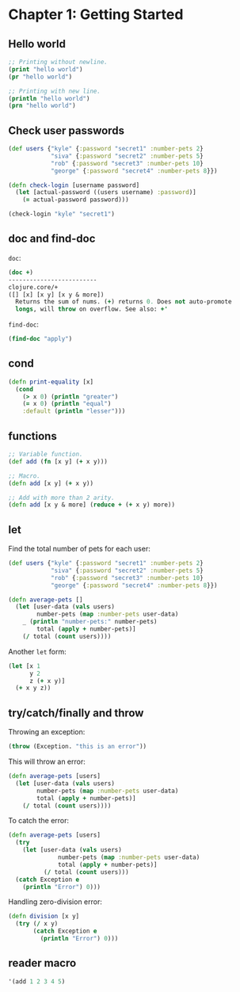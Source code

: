 # Chapter 1: Getting Started

## Hello world

```clojure
;; Printing without newline.
(print "hello world")
(pr "hello world")

;; Printing with new line.
(println "hello world")
(prn "hello world")
```

## Check user passwords

```clojure
(def users {"kyle" {:password "secret1" :number-pets 2}
            "siva" {:password "secret2" :number-pets 5}
            "rob" {:password "secret3" :number-pets 10}
            "george" {:password "secret4" :number-pets 8}})

(defn check-login [username password]
  (let [actual-password ((users username) :password)]
    (= actual-password password)))

(check-login "kyle" "secret1")
```

## doc and find-doc

`doc`:

```clojure
(doc +)
-------------------------
clojure.core/+
([] [x] [x y] [x y & more])
  Returns the sum of nums. (+) returns 0. Does not auto-promote
  longs, will throw on overflow. See also: +'
```

`find-doc`:

```clojure
(find-doc "apply")
```


## cond

```clojure
(defn print-equality [x]
  (cond 
    (> x 0) (println "greater")
    (= x 0) (println "equal")
    :default (println "lesser")))
```

## functions

```clojure
;; Variable function.
(def add (fn [x y] (+ x y)))

;; Macro.
(defn add [x y] (+ x y))

;; Add with more than 2 arity.
(defn add [x y & more] (reduce + (+ x y) more))
```

## let

Find the total number of pets for each user:

```clojure
(def users {"kyle" {:password "secret1" :number-pets 2}
            "siva" {:password "secret2" :number-pets 5}
            "rob" {:password "secret3" :number-pets 10}
            "george" {:password "secret4" :number-pets 8}})

(defn average-pets []
  (let [user-data (vals users)
        number-pets (map :number-pets user-data)
	_ (println "number-pets:" number-pets)
        total (apply + number-pets)]
    (/ total (count users))))
```

Another `let` form:

```clojure
(let [x 1
      y 2
      z (+ x y)]
  (+ x y z))
```

## try/catch/finally and throw

Throwing an exception:

```clojure
(throw (Exception. "this is an error"))
```

This will throw an error:
```clojure
(defn average-pets [users]
  (let [user-data (vals users)
        number-pets (map :number-pets user-data)
        total (apply + number-pets)]
    (/ total (count users))))
```

To catch the error:


```clojure
(defn average-pets [users]
  (try 
    (let [user-data (vals users)
              number-pets (map :number-pets user-data)
              total (apply + number-pets)]
          (/ total (count users)))
  (catch Exception e 
    (println "Error") 0)))
```

Handling zero-division error:
```clojure
(defn division [x y]
  (try (/ x y) 
       (catch Exception e
         (println "Error") 0)))
```

## reader macro

```clojure
'(add 1 2 3 4 5)
```
